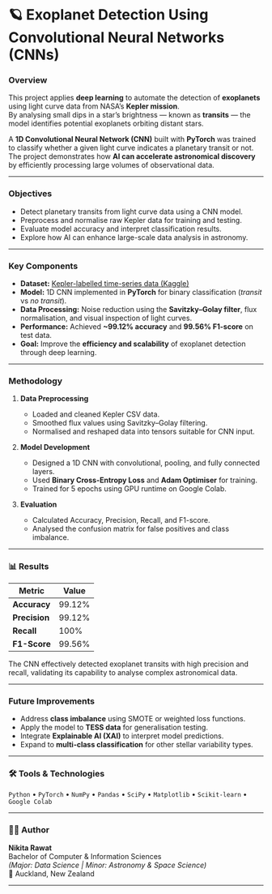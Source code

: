 # 🪐 Exoplanet Detection Using Convolutional Neural Networks (CNNs)

### Overview
This project applies **deep learning** to automate the detection of **exoplanets** using light curve data from NASA’s **Kepler mission**.  
By analysing small dips in a star’s brightness — known as **transits** — the model identifies potential exoplanets orbiting distant stars.  

A **1D Convolutional Neural Network (CNN)** built with **PyTorch** was trained to classify whether a given light curve indicates a planetary transit or not.  
The project demonstrates how **AI can accelerate astronomical discovery** by efficiently processing large volumes of observational data.

---

### Objectives
- Detect planetary transits from light curve data using a CNN model.  
- Preprocess and normalise raw Kepler data for training and testing.  
- Evaluate model accuracy and interpret classification results.  
- Explore how AI can enhance large-scale data analysis in astronomy.  

---

### Key Components
- **Dataset:** [Kepler-labelled time-series data (Kaggle)](https://www.kaggle.com/datasets/keplersmachines/kepler-labelled-time-series-data)  
- **Model:** 1D CNN implemented in **PyTorch** for binary classification (*transit* vs *no transit*).  
- **Data Processing:** Noise reduction using the **Savitzky–Golay filter**, flux normalisation, and visual inspection of light curves.  
- **Performance:** Achieved **~99.12% accuracy** and **99.56% F1-score** on test data.  
- **Goal:** Improve the **efficiency and scalability** of exoplanet detection through deep learning.  

---

### Methodology
1. **Data Preprocessing**
   - Loaded and cleaned Kepler CSV data.  
   - Smoothed flux values using Savitzky–Golay filtering.  
   - Normalised and reshaped data into tensors suitable for CNN input.  

2. **Model Development**
   - Designed a 1D CNN with convolutional, pooling, and fully connected layers.  
   - Used **Binary Cross-Entropy Loss** and **Adam Optimiser** for training.  
   - Trained for 5 epochs using GPU runtime on Google Colab.  

3. **Evaluation**
   - Calculated Accuracy, Precision, Recall, and F1-score.  
   - Analysed the confusion matrix for false positives and class imbalance.  

---

### 📊 Results
| Metric | Value |
|--------|--------|
| **Accuracy** | 99.12% |
| **Precision** | 99.12% |
| **Recall** | 100% |
| **F1-Score** | 99.56% |

The CNN effectively detected exoplanet transits with high precision and recall, validating its capability to analyse complex astronomical data.

---

### Future Improvements
- Address **class imbalance** using SMOTE or weighted loss functions.  
- Apply the model to **TESS data** for generalisation testing.  
- Integrate **Explainable AI (XAI)** to interpret model predictions.  
- Expand to **multi-class classification** for other stellar variability types.  

---

### 🛠️ Tools & Technologies
`Python` • `PyTorch` • `NumPy` • `Pandas` • `SciPy` • `Matplotlib` • `Scikit-learn` • `Google Colab`

---

### 👩‍💻 Author
**Nikita Rawat**  
Bachelor of Computer & Information Sciences  
*(Major: Data Science | Minor: Astronomy & Space Science)*  
📍 Auckland, New Zealand  

---
